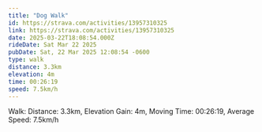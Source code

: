```yaml
---
title: "Dog Walk"
id: https://strava.com/activities/13957310325
link: https://strava.com/activities/13957310325
date: 2025-03-22T18:08:54.000Z
rideDate: Sat Mar 22 2025
pubDate: Sat, 22 Mar 2025 12:08:54 -0600
type: walk
distance: 3.3km
elevation: 4m
time: 00:26:19
speed: 7.5km/h
---
```

Walk: Distance: 3.3km, Elevation Gain: 4m, Moving Time: 00:26:19, Average Speed: 7.5km/h